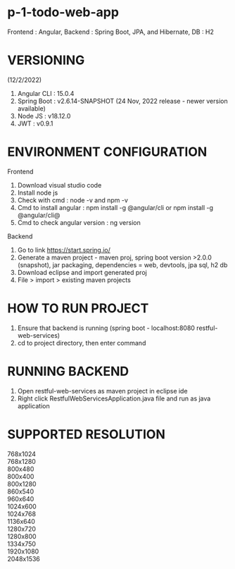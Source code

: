 # p-1-todo-web-app
Frontend : Angular, Backend : Spring Boot, JPA, and Hibernate, DB : H2

# VERSIONING 
(12/2/2022) 
1. Angular CLI  : 15.0.4 
2. Spring Boot  : v2.6.14-SNAPSHOT  (24 Nov, 2022 release - newer version available)
3. Node JS      : v18.12.0 
4. JWT 			: v0.9.1

# ENVIRONMENT CONFIGURATION 
Frontend
1. Download visual studio code
2. Install node js
3. Check with cmd : node -v and npm -v
4. Cmd to install angular : npm install -g @angular/cli or npm install -g @angular/cli@<version>
5. Cmd to check angular version : ng version

Backend
1. Go to link https://start.spring.io/
2. Generate a maven project - maven proj, spring boot version >2.0.0 (snapshot), jar packaging, dependencies = web, devtools, jpa sql, h2 db
3. Download eclipse and import generated proj 
4. File > import > existing maven projects

# HOW TO RUN PROJECT 
1. Ensure that backend is running (spring boot - localhost:8080 restful-web-services)
2. cd to project directory, then enter command <ng serve>
  
# RUNNING BACKEND 
1. Open restful-web-services as maven project in eclipse ide
2. Right click RestfulWebServicesApplication.java file and run as java application

# SUPPORTED RESOLUTION 
768x1024		
768x1280		
800x480		
800x400		
800x1280		
860x540		
960x640		
1024x600		
1024x768		
1136x640		
1280x720		
1280x800		
1334x750		
1920x1080		
2048x1536	

  
